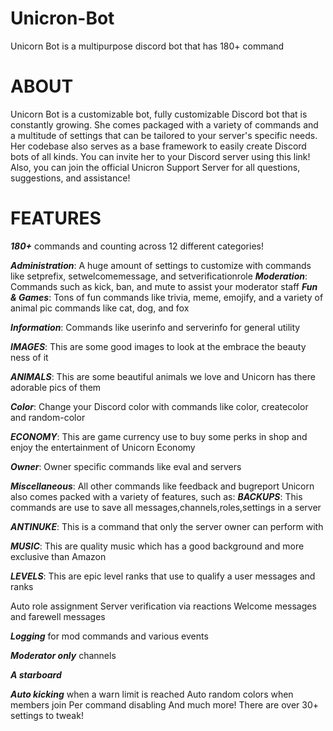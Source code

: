 # Unicron-Bot

Unicorn Bot is a multipurpose discord bot that has 180+ command
 
# ABOUT                              
Unicorn Bot is a customizable bot, fully customizable Discord bot that is constantly growing. She comes packaged with a variety of commands and a multitude of settings that can be tailored to your server's specific needs. Her codebase also serves as a base framework to easily create Discord bots of all kinds. You can invite her to your Discord server using this link! Also, you can join the official Unicron Support Server for all questions, suggestions, and assistance!

# FEATURES 
***180+*** commands and counting across 12 different categories!

***Administration***: A huge amount of settings to customize with commands like setprefix, setwelcomemessage, and setverificationrole
***Moderation***: Commands such as kick, ban, and mute to assist your moderator staff
***Fun & Games***: Tons of fun commands like trivia, meme, emojify, and a variety of animal pic commands like cat, dog, and fox

***Information***: Commands like userinfo and serverinfo for general utility

***IMAGES***: This are some good images to look at the embrace the beauty ness of it

***ANIMALS***: This are some beautiful animals we love and Unicorn has there adorable pics of them

***Color***: Change your Discord color with commands like color, createcolor and random-color

***ECONOMY***: This are game currency use to buy some perks in shop and enjoy the entertainment of Unicorn Economy 

***Owner***: Owner specific commands like eval and servers

***Miscellaneous***: All other commands like feedback and bugreport
Unicorn  also comes packed with a variety of features, such as:
***BACKUPS***: This commands are use to save all messages,channels,roles,settings in a server

***ANTINUKE***: This is a command that only the server owner can perform with

***MUSIC***: This are quality music which has a good background and more exclusive than Amazon
 
***LEVELS***: This are epic level ranks that use to qualify a user messages and ranks

Auto role assignment
Server verification via reactions
Welcome messages and farewell messages

***Logging*** for mod commands and various events

***Moderator only*** channels

***A starboard***

***Auto kicking*** when a warn limit is reached
Auto random colors when members join
Per command disabling
And much more! There are over 30+ settings to tweak!
